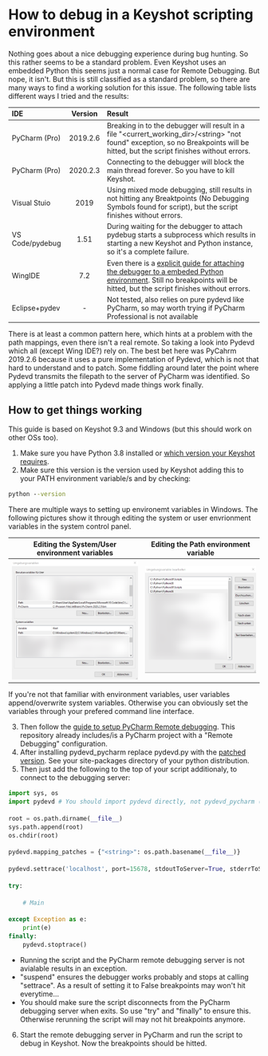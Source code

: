 # How to debug in a Keyshot scripting environment

Nothing goes about a nice debugging experience during bug hunting. So this rather seems to be a standard problem. Even Keyshot uses an embedded Python this seems just a normal case for Remote Debugging. But nope, it isn't. But this is still classified as a standard problem, so there are many ways to find a working solution for this issue. The following table lists different ways I tried and the results:

|IDE                |Version    |Result|
|:------------------|:---------:|:-----|
|PyCharm (Pro)      |2019.2.6   |Breaking in to the debugger will result in a file "\<currert_working_dir>/\<string> "not found" exception, so no Breakpoints will be hitted, but the script finishes without errors.|
|PyCharm (Pro)      |2020.2.3   |Connecting to the debugger will block the main thread forever. So you have to kill Keyshot.|
|Visual Stuio       |2019       |Using mixed mode debugging, still results in not hitting any Breaktpoints (No Debugging Symbols found for script), but the script finishes without errors.|
|VS Code/pydebug    |1.51       |During waiting for the debugger to attach pydebug starts a subprocess which results in starting a new Keyshot and Python instance, so it's a complete failure.|
|WingIDE            |7.2        |Even there is a [explicit guide for attaching the debugger to a embeded Python environment](https://wingware.com/doc/debug/debugging-embedded-code). Still no breakpoints will be hitted, but the script finishes without errors.|
|Eclipse+pydev      |-          |Not tested, also relies on pure pydevd like PyCharm, so may worth trying if PyCharm Professional is not available|

There is at least a common pattern here, which hints at a problem with the path mappings, even there isn't a real remote. So taking a look into Pydevd which all (except Wing IDE?) rely on. The best bet here was PyCahrm 2019.2.6 because it uses a pure implementation of Pydevd, which is not that hard to understand and to patch. Some fiddling around later the point where Pydevd transmits the filepath to the server of PyCharm was identified. So applying a little patch into Pydevd made things work finally.

## How to get things working

This guide is based on Keyshot 9.3 and Windows (but this should work on other OSs too).

1. Make sure you have Python 3.8 installed or [which version your Keyshot requires](https://luxion.atlassian.net/wiki/spaces/K9M/pages/1062446718/Scripting).
2. Make sure this version is the version used by Keyshot adding this to your PATH environment variable/s and by checking:

```` cmd
python --version
````
There are multiple ways to setting up environemt variables in Windows. The following pictures show it through editing the system or user envrionment variables in the system control panel.

|Editing the System/User environment variables|Editing the Path environment variable|
|:-------------------------------------------:|:-----------------------------------:|
|![picture](doc/env_edit.png)                 |![picture](doc/env_path.png)         |

If you're not that familiar with environment variables, user variables append/overwrite system variables. Otherwise you can obviously set the variables through your prefered command line interface. 

3. Then follow the [guide to setup PyCharm Remote debugging](https://www.jetbrains.com/help/pycharm/remote-debugging-with-product.html#remote-interpreter). This repository already includes/is a PyCharm project with a "Remote Debugging" configuration.
4. After installing pydevd_pycharm replace pydevd.py with the [patched version](/.patches/site-packages/pydevd.py). See your site-packages directory of your python distribution.
5. Then just add the following to the top of your script additionaly, to connect to the debugging server:

````python
import sys, os
import pydevd # You should import pydevd directly, not pydevd_pycharm (see the module why this make sense)

root = os.path.dirname(__file__)
sys.path.append(root)
os.chdir(root)

pydevd.mapping_patches = {"<string>": os.path.basename(__file__)}

pydevd.settrace('localhost', port=15678, stdoutToServer=True, stderrToServer=True, suspend=True)

try:

    # Main

except Exception as e:
    print(e)
finally:
    pydevd.stoptrace()
````

   - Running the script and the PyCharm remote debugging server is not avialable results in an exception.
   - "suspend" ensures the debugger works probably and stops at calling "settrace". As a result of setting it to False breakpoints may won't hit everytime...
   - You should make sure the script disconnects from the PyCharm debugging server when exits. So use "try" and "finally" to ensure this. Otherwise rerunning the script will may not hit breakpoints anymore.

6. Start the remote debugging server in PyCharm and run the script to debug in Keyshot. Now the breakpoints should be hitted.

